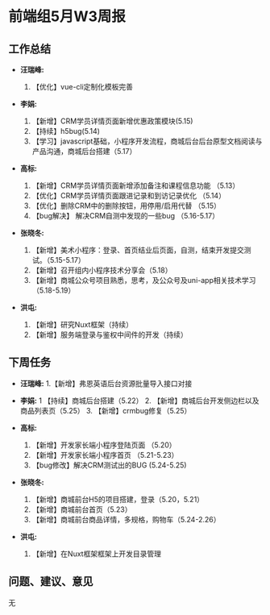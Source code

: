 # 前端组5月W3周报


## 工作总结

- **汪瑞峰:**
	1. 【优化】vue-cli定制化模板完善

- **李娟:**
	1. 【新增】CRM学员详情页面新增优惠政策模块(5.15)
  2. 【持续】h5bug(5.14)
  3. 【学习】javascript基础，小程序开发流程，商城后台后台原型文档阅读与产品沟通，商城后台搭建（5.17）

- **高标:**
	1. 【新增】CRM学员详情页面新增添加备注和课程信息功能 （5.13）
  2. 【优化】CRM学员详情页面跟进记录和到访记录优化 （5.14）
  3. 【优化】删除CRM中的删除按钮，用停用/启用代替 （5.15）
  4. 【bug解决】 解决CRM自测中发现的一些bug （5.16-5.17）

- **张晓冬:**
	1. 【新增】美术小程序：登录、首页结业后页面，自测，结束开发提交测试。（5.15-5.17）
  2. 【新增】召开组内小程序技术分享会（5.18）
  3. 【新增】商城公众号项目熟悉，思考，及公众号及uni-app相关技术学习（5.18-5.19）

- **洪屯:**
	1. 【新增】研究Nuxt框架（持续）
  2. 【新增】服务端登录与鉴权中间件的开发（持续）

## 下周任务

- **汪瑞峰:**
	1.【新增】弗恩英语后台资源批量导入接口对接

- **李娟:**
  1  【持续】商城后台搭建（5.22）
  2. 【新增】商城后台开发侧边栏以及商品列表页（5.25）
  3. 【新增】crmbug修复（5.25）

- **高标:**
	1. 【新增】开发家长端小程序登陆页面 （5.20）
  2. 【新增】开发家长端小程序首页 （5.21-5.23）
  3. 【bug修改】解决CRM测试出的BUG (5.24-5.25)

- **张晓冬:**
  1. 【新增】商城前台H5的项目搭建，登录（5.20，5.21）
  2. 【新增】商城前台首页（5.23）
  3. 【新增】商城前台商品详情，多规格，购物车（5.24-2.26）

- **洪屯:**
  1. 【新增】在Nuxt框架框架上开发目录管理

## 问题、建议、意见
  无